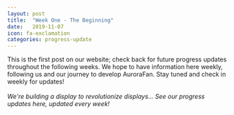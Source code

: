 ```yaml
---
layout: post
title:  "Week One - The Beginning"
date:   2019-11-07
icon: fa-exclamation
categories: progress-update
---
```


This is the first post on our website; check back for future progress updates throughout the following weeks. We hope to have information here weekly, following us and our journey to develop AuroraFan. Stay tuned and check in weekly for updates!
<br /> <br />
_We're building a display to revolutionize displays... See our progress updates here, updated every week!_